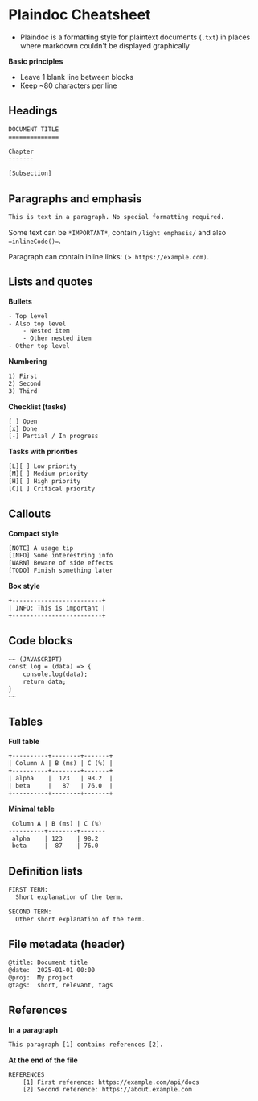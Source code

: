 # Plaindoc Cheatsheet

- Plaindoc is a formatting style for plaintext documents (`.txt`) in places where markdown couldn't be displayed graphically

**Basic principles**

- Leave 1 blank line between blocks
- Keep ~80 characters per line

## Headings

```txt
DOCUMENT TITLE
==============
```

```txt
Chapter
-------
```

```txt
[Subsection]
```

## Paragraphs and emphasis

```txt
This is text in a paragraph. No special formatting required.
```

Some text can be `*IMPORTANT*`, contain `/light emphasis/` and also `=inlineCode()=`.

Paragraph can contain inline links: `(> https://example.com)`.

## Lists and quotes

**Bullets**

```txt
- Top level
- Also top level
	- Nested item
	- Other nested item
- Other top level
```

**Numbering**

```txt
1) First
2) Second
3) Third
```

**Checklist (tasks)**

```txt
[ ] Open
[x] Done
[-] Partial / In progress
```

**Tasks with priorities**

```txt
[L][ ] Low priority
[M][ ] Medium priority
[H][ ] High priority
[C][ ] Critical priority
```

## Callouts

**Compact style**

```txt
[NOTE] A usage tip
[INFO] Some interestring info
[WARN] Beware of side effects
[TODO] Finish something later
```

**Box style**

```txt
+-------------------------+
| INFO: This is important |
+-------------------------+
```

## Code blocks

```txt
~~ (JAVASCRIPT)
const log = (data) => {
	console.log(data);
	return data;
}
~~
```

## Tables

**Full table**

```txt
+----------+--------+-------+
| Column A | B (ms) | C (%) |
+----------+--------+-------+
| alpha    |  123   | 98.2  |
| beta     |   87   | 76.0  |
+----------+--------+-------+
```

**Minimal table**

```txt
 Column A | B (ms) | C (%)
----------+--------+-------
 alpha    | 123    | 98.2
 beta     |  87    | 76.0
```

## Definition lists

```txt
FIRST TERM:
  Short explanation of the term.

SECOND TERM:
  Other short explanation of the term.
```

## File metadata (header)

```txt
@title: Document title
@date:  2025-01-01 00:00
@proj:  My project
@tags:  short, relevant, tags
```

## References

**In a paragraph**

```txt
This paragraph [1] contains references [2].
```

**At the end of the file**

```txt
REFERENCES
	[1] First reference: https://example.com/api/docs
	[2] Second reference: https://about.example.com
```

